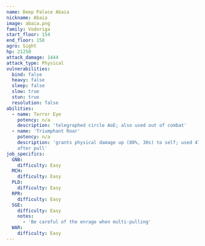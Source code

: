 ```yaml
---
name: Deep Palace Abaia
nickname: Abaia
image: abaia.png
family: Vodoriga
start_floor: 154
end_floor: 158
agro: Sight
hp: 21250
attack_damage: 1444
attack_type: Physical
vulnerabilities:
  bind: false
  heavy: false
  sleep: false
  slow: true
  stun: true
  resolution: false
abilities:
  - name: Terror Eye
    potency: n/a
    description: 'telegraphed circle AoE; also used out of combat'
  - name: 'Triumphant Roar'
    potency: n/a
    description: 'grants physical damage up (80%, 30s) to self; used 47 seconds
    after pull'
job_specifics:
  GNB:
    difficulty: Easy
  MCH:
    difficulty: Easy
  PLD:
    difficulty: Easy
  RPR:
    difficulty: Easy
  SGE:
    difficulty: Easy
    notes:
      - 'Be careful of the enrage when multi-pulling'
  WAR:
    difficulty: Easy
---
```

